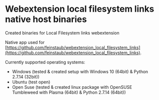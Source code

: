 # Webextension local filesystem links native host binaries
Created binaries for Local Filesystem links webextension

Native app used for [https://github.com/feinstaub/webextension_local_filesystem_links](https://github.com/feinstaub/webextension_local_filesystem_links).

Currently supported operating systems:
- Windows (tested & created setup with Windows 10 (64bit) & Python 2.7.14 (32bit))
- Ubuntu (test open)
- Open Suse (tested & created linux package with OpenSUSE Tumbleweed with Plasma (64bit) & Python 2.7.14 (64bit))